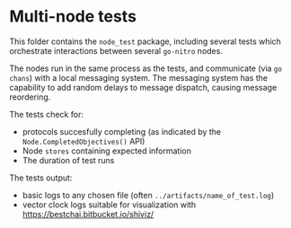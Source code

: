# Multi-node tests

This folder contains the `node_test` package, including several tests which orchestrate interactions between several `go-nitro` nodes.

The nodes run in the same process as the tests, and communicate (via `go chans`) with a local messaging system. The messaging system has the capability to add random delays to message dispatch, causing message reordering.

The tests check for:

- protocols succesfully completing (as indicated by the `Node.CompletedObjectives()` API)
- Node `stores` containing expected information
- The duration of test runs

The tests output:

- basic logs to any chosen file (often `../artifacts/name_of_test.log`)
- vector clock logs suitable for visualization with https://bestchai.bitbucket.io/shiviz/

